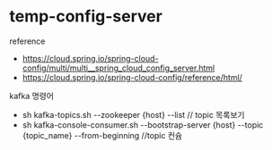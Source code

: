 # temp-config-server
reference
- https://cloud.spring.io/spring-cloud-config/multi/multi__spring_cloud_config_server.html
- https://cloud.spring.io/spring-cloud-config/reference/html/


kafka 명령어
- sh kafka-topics.sh --zookeeper {host} --list // topic 목록보기
- sh kafka-console-consumer.sh --bootstrap-server {host} --topic {topic_name} --from-beginning //topic 컨슘
